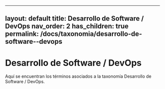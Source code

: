 
---
layout: default
title: Desarrollo de Software / DevOps
nav_order: 2
has_children: true
permalink: /docs/taxonomia/desarrollo-de-software--devops
---

# Desarrollo de Software / DevOps

Aquí se encuentran los términos asociados a la taxonomía Desarrollo de Software / DevOps.
